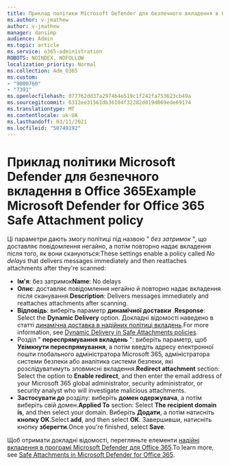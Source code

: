 ```yaml
---
title: Приклад політики Microsoft Defender для безпечного вкладення в Office 365
ms.author: v-jmathew
author: v-jmathew
manager: dansimp
audience: Admin
ms.topic: article
ms.service: o365-administration
ROBOTS: NOINDEX, NOFOLLOW
localization_priority: Normal
ms.collection: Adm_O365
ms.custom:
- "9000760"
- "7391"
ms.openlocfilehash: 077762dd37a2974b4e519c1f242fa753623cb49a
ms.sourcegitcommit: 6312ee31561db36104f32282d019d069ede69174
ms.translationtype: MT
ms.contentlocale: uk-UA
ms.lasthandoff: 03/11/2021
ms.locfileid: "50749192"
---
```

# <a name="example-microsoft-defender-for-office-365-safe-attachment-policy"></a><span data-ttu-id="0e5b9-102">Приклад політики Microsoft Defender для безпечного вкладення в Office 365</span><span class="sxs-lookup"><span data-stu-id="0e5b9-102">Example Microsoft Defender for Office 365 Safe Attachment policy</span></span>

<span data-ttu-id="0e5b9-103">Ці параметри дають змогу політиці під назвою " *без затримок* ", що доставляє повідомлення негайно, а потім повторно надає вкладення після того, як вони скануються:</span><span class="sxs-lookup"><span data-stu-id="0e5b9-103">These settings enable a policy called *No delays* that delivers messages immediately and then reattaches attachments after they're scanned:</span></span>

- <span data-ttu-id="0e5b9-104">**Ім'я**: без затримок</span><span class="sxs-lookup"><span data-stu-id="0e5b9-104">**Name**: No delays</span></span>
- <span data-ttu-id="0e5b9-105">**Опис**: доставляє повідомлення негайно й повторно надає вкладення після сканування.</span><span class="sxs-lookup"><span data-stu-id="0e5b9-105">**Description**: Delivers messages immediately and reattaches attachments after scanning.</span></span>
- <span data-ttu-id="0e5b9-106">**Відповідь**: виберіть параметр **динамічної доставки** .</span><span class="sxs-lookup"><span data-stu-id="0e5b9-106">**Response**: Select the **Dynamic Delivery** option.</span></span> <span data-ttu-id="0e5b9-107">Докладні відомості наведено в статті [динамічна доставка в надійних політиці вкладень](https://go.microsoft.com/fwlink/?linkid=2092328).</span><span class="sxs-lookup"><span data-stu-id="0e5b9-107">For more information, see [Dynamic Delivery in Safe Attachments policies](https://go.microsoft.com/fwlink/?linkid=2092328).</span></span>
- <span data-ttu-id="0e5b9-108">Розділ " **переспрямування вкладень** ": виберіть параметр, щоб **Увімкнути переспрямування**, а потім введіть адресу електронної пошти глобального адміністратора Microsoft 365, адміністратора системи безпеки або аналітика системи безпеки, які розслідуватимуть зловмисні вкладення.</span><span class="sxs-lookup"><span data-stu-id="0e5b9-108">**Redirect attachment** section: Select the option to **Enable redirect**, and then enter the email address of your Microsoft 365 global administrator, security administrator, or security analyst who will investigate malicious attachments.</span></span>
- <span data-ttu-id="0e5b9-109">**Застосувати до** розділу: виберіть **домен одержувача**, а потім виберіть свій домен.</span><span class="sxs-lookup"><span data-stu-id="0e5b9-109">**Applied To** section: Select **The recipient domain is**, and then select your domain.</span></span> <span data-ttu-id="0e5b9-110">Виберіть **Додати**, а потім натисніть **кнопку OK**.</span><span class="sxs-lookup"><span data-stu-id="0e5b9-110">Select **add**, and then select **OK**.</span></span> <span data-ttu-id="0e5b9-111">Завершивши, натисніть кнопку **зберегти**.</span><span class="sxs-lookup"><span data-stu-id="0e5b9-111">Once you're finished, select **Save**.</span></span>

<span data-ttu-id="0e5b9-112">Щоб отримати докладні відомості, перегляньте елементи [надійні вкладення в програмі Microsoft Defender для Office 365](https://go.microsoft.com/fwlink/?linkid=2092213).</span><span class="sxs-lookup"><span data-stu-id="0e5b9-112">To learn more, see [Safe Attachments in Microsoft Defender for Office 365](https://go.microsoft.com/fwlink/?linkid=2092213).</span></span>

